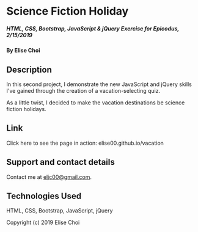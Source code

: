 # **Science Fiction Holiday**

##### HTML, CSS, Bootstrap, JavaScript & jQuery Exercise for Epicodus, 2/15/2019

#### By Elise Choi

## Description

In this second project, I demonstrate the new JavaScript and jQuery skills I've gained through the creation of a vacation-selecting quiz.

As a little twist, I decided to make the vacation destinations be science fiction holidays.

## Link
Click here to see the page in action: elise00.github.io/vacation

## Support and contact details
 Contact me at eljc00@gmail.com.

## Technologies Used
HTML, CSS, Bootstrap, JavaScript, jQuery

Copyright (c) 2019 Elise Choi
